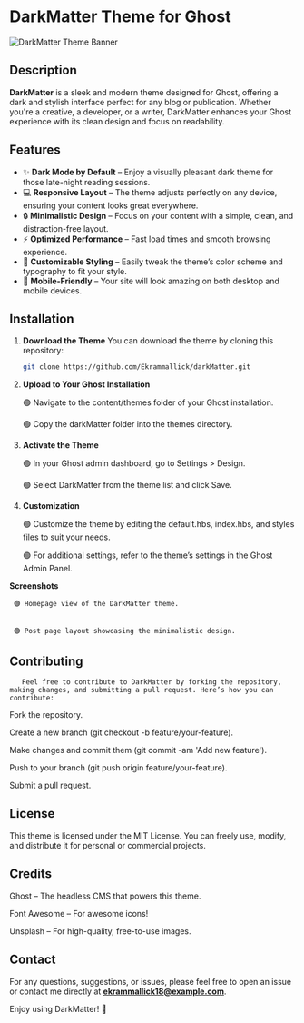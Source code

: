 # DarkMatter Theme for Ghost

![DarkMatter Theme Banner](https://via.placeholder.com/1200x400.png?text=DarkMatter+Theme)
## Description

**DarkMatter** is a sleek and modern theme designed for Ghost, offering a dark and stylish interface perfect for any blog or publication. Whether you're a creative, a developer, or a writer, DarkMatter enhances your Ghost experience with its clean design and focus on readability.

## Features

- ✨ **Dark Mode by Default** – Enjoy a visually pleasant dark theme for those late-night reading sessions.
- 💻 **Responsive Layout** – The theme adjusts perfectly on any device, ensuring your content looks great everywhere.
- 🔒 **Minimalistic Design** – Focus on your content with a simple, clean, and distraction-free layout.
- ⚡ **Optimized Performance** – Fast load times and smooth browsing experience.
- 🎨 **Customizable Styling** – Easily tweak the theme’s color scheme and typography to fit your style.
- 📱 **Mobile-Friendly** – Your site will look amazing on both desktop and mobile devices.

## Installation

1. **Download the Theme**
   You can download the theme by cloning this repository:

   ```bash
   git clone https://github.com/Ekrammallick/darkMatter.git
2. **Upload to Your Ghost Installation**

     🟢 Navigate to the content/themes folder of your Ghost installation.

     🟢 Copy the darkMatter folder into the themes directory.

3. **Activate the Theme**

     🟢 In your Ghost admin dashboard, go to Settings > Design.

     🟢 Select DarkMatter from the theme list and click Save.

4. **Customization**

     🟢 Customize the theme by editing the default.hbs, index.hbs, and styles files to suit your needs.

     🟢 For additional settings, refer to the theme’s settings in the Ghost Admin Panel.

**Screenshots**

     🟢 Homepage view of the DarkMatter theme.


     🟢 Post page layout showcasing the minimalistic design.

## Contributing
       Feel free to contribute to DarkMatter by forking the repository, making changes, and submitting a pull request. Here’s how you can contribute:

Fork the repository.

Create a new branch (git checkout -b feature/your-feature).

Make changes and commit them (git commit -am 'Add new feature').

Push to your branch (git push origin feature/your-feature).

Submit a pull request.

## License
  This theme is licensed under the MIT License. You can freely use, modify, and distribute it for personal or commercial projects.

## Credits
  Ghost – The headless CMS that powers this theme.

  Font Awesome – For awesome icons!

  Unsplash – For high-quality, free-to-use images.

## Contact
   For any questions, suggestions, or issues, please feel free to open an issue or contact me directly at **ekrammallick18@example.com**.

   Enjoy using DarkMatter! 🚀


